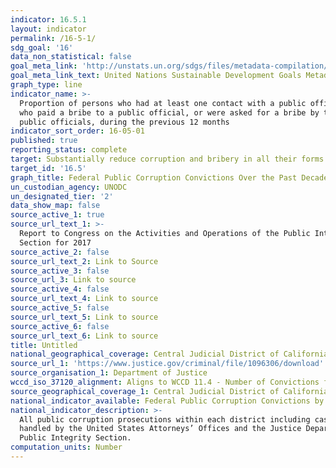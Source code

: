 ```yaml
---
indicator: 16.5.1
layout: indicator
permalink: /16-5-1/
sdg_goal: '16'
data_non_statistical: false
goal_meta_link: 'http://unstats.un.org/sdgs/files/metadata-compilation/Metadata-Goal-16.pdf'
goal_meta_link_text: United Nations Sustainable Development Goals Metadata (pdf 1361kB)
graph_type: line
indicator_name: >-
  Proportion of persons who had at least one contact with a public official and
  who paid a bribe to a public official, or were asked for a bribe by those
  public officials, during the previous 12 months
indicator_sort_order: 16-05-01
published: true
reporting_status: complete
target: Substantially reduce corruption and bribery in all their forms
target_id: '16.5'
graph_title: Federal Public Corruption Convictions Over the Past Decade
un_custodian_agency: UNODC
un_designated_tier: '2'
data_show_map: false
source_active_1: true
source_url_text_1: >-
  Report to Congress on the Activities and Operations of the Public Integrity
  Section for 2017
source_active_2: false
source_url_text_2: Link to Source
source_active_3: false
source_url_3: Link to source
source_active_4: false
source_url_text_4: Link to source
source_active_5: false
source_url_text_5: Link to source
source_active_6: false
source_url_text_6: Link to source
title: Untitled
national_geographical_coverage: Central Judicial District of California (Los Angeles)
source_url_1: 'https://www.justice.gov/criminal/file/1096306/download'
source_organisation_1: Department of Justice
wccd_iso_37120_alignment: Aligns to WCCD 11.4 - Number of Convictions for Corruption
source_geographical_coverage_1: Central Judicial District of California (Los Angeles)
national_indicator_available: Federal Public Corruption Convictions by District Over the Past Decade
national_indicator_description: >-
  All public corruption prosecutions within each district including cases
  handled by the United States Attorneys’ Offices and the Justice Department's
  Public Integrity Section.
computation_units: Number
---
```

